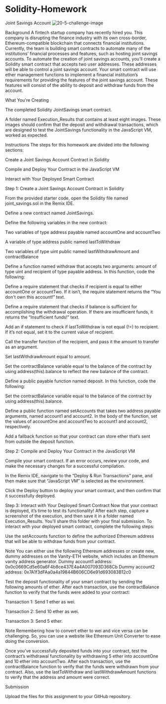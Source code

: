 # Solidity-Homework
Joint Savings Account
![20-5-challenge-image](https://user-images.githubusercontent.com/91438431/155850708-2120755f-0a49-43f1-bb8e-99900d2d6de4.png)

Background
A fintech startup company has recently hired you. This company is disrupting the finance industry with its own cross-border, Ethereum-compatible blockchain that connects financial institutions. Currently, the team is building smart contracts to automate many of the institutions’ financial processes and features, such as hosting joint savings accounts.
To automate the creation of joint savings accounts, you’ll create a Solidity smart contract that accepts two user addresses. These addresses will be able to control a joint savings account. Your smart contract will use ether management functions to implement a financial institution’s requirements for providing the features of the joint savings account. These features will consist of the ability to deposit and withdraw funds from the account.

What You're Creating


The completed Solidity JointSavings smart contract.


A folder named Execution_Results that contains at least eight images. These images should confirm that the deposit and withdrawal transactions, which are designed to test the JointSavings functionality in the JavaScript VM, worked as expected.



Instructions
The steps for this homework are divided into the following sections:


Create a Joint Savings Account Contract in Solidity


Compile and Deploy Your Contract in the JavaScript VM


Interact with Your Deployed Smart Contract



Step 1: Create a Joint Savings Account Contract in Solidity


From the provided starter code, open the Solidity file named joint_savings.sol in the Remix IDE.


Define a new contract named JointSavings.


Define the following variables in the new contract:


Two variables of type address payable named accountOne and accountTwo


A variable of type address public named lastToWithdraw


Two variables of type uint public named lastWithdrawAmount and contractBalance




Define a function named withdraw that accepts two arguments: amount of type uint and recipient of type payable address. In this function, code the following:


Define a require statement that checks if recipient is equal to either accountOne or accountTwo. If it isn’t, the require statement returns the “You don't own this account!” text.


Define a require statement that checks if balance is sufficient for accomplishing the withdrawal operation. If there are insufficient funds, it returns the “Insufficient funds!” text.


Add an if statement to check if lastToWithdraw is not equal (!=) to recipient. If it’s not equal, set it to the current value of recipient.


Call the transfer function of the recipient, and pass it the amount to transfer as an argument.


Set lastWithdrawAmount equal to amount.


Set the contractBalance variable equal to the balance of the contract by using address(this).balance to reflect the new balance of the contract.




Define a public payable function named deposit. In this function, code the following:

Set the contractBalance variable equal to the balance of the contract by using address(this).balance.



Define a public function named setAccounts that takes two address payable arguments, named account1 and account2. In the body of the function, set the values of accountOne and accountTwo to account1 and account2, respectively.


Add a fallback function so that your contract can store ether that’s sent from outside the deposit function.



Step 2: Compile and Deploy Your Contract in the JavaScript VM


Compile your smart contract. If an error occurs, review your code, and make the necessary changes for a successful compilation.


In the Remix IDE, navigate to the “Deploy & Run Transactions” pane, and then make sure that “JavaScript VM” is selected as the environment.


Click the Deploy button to deploy your smart contract, and then confirm that it successfully deployed.



Step 3: Interact with Your Deployed Smart Contract
Now that your contract is deployed, it’s time to test its functionality! After each step, capture a screenshot of the execution, and then save it in a folder named Execution_Results. You’ll share this folder with your final submission.
To interact with your deployed smart contract, complete the following steps:


Use the setAccounts function to define the authorized Ethereum address that will be able to withdraw funds from your contract.

Note You can either use the following Ethereum addresses or create new, dummy addresses on the Vanity-ETH website, which includes an Ethereum vanity address generator.
Dummy account1 address: 0x0c0669Cd5e60a6F4b8ce437E4a4A007093D368Cb
Dummy account2 address: 0x7A1f3dFAa0a4a19844B606CD6e91d693083B12c0



Test the deposit functionality of your smart contract by sending the following amounts of ether. After each transaction, use the contractBalance function to verify that the funds were added to your contract:


Transaction 1: Send 1 ether as wei.


Transaction 2: Send 10 ether as wei.


Transaction 3: Send 5 ether.



Note Remembering how to convert ether to wei and vice versa can be challenging. So, you can use a website like Ethereum Unit Converter to ease doing the conversion.



Once you’ve successfully deposited funds into your contract, test the contract’s withdrawal functionality by withdrawing 5 ether into accountOne and 10 ether into accountTwo. After each transaction, use the contractBalance function to verify that the funds were withdrawn from your contract. Also, use the lastToWithdraw and lastWithdrawAmount functions to verify that the address and amount were correct.




Submission


Upload the files for this assignment to your GitHub repository.


